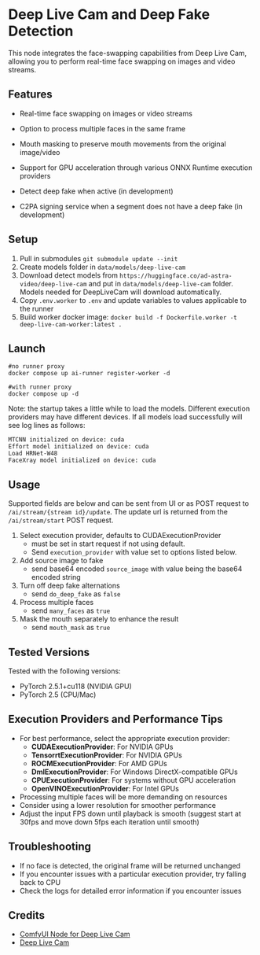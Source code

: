 # Deep Live Cam and Deep Fake Detection

This node integrates the face-swapping capabilities from Deep Live Cam, allowing you to perform real-time face swapping on images and video streams.

## Features

- Real-time face swapping on images or video streams
- Option to process multiple faces in the same frame
- Mouth masking to preserve mouth movements from the original image/video
- Support for GPU acceleration through various ONNX Runtime execution providers

- Detect deep fake when active (in development)
- C2PA signing service when a segment does not have a deep fake (in development)

## Setup

1. Pull in submodules `git submodule update --init`
2. Create models folder in `data/models/deep-live-cam`
3. Download detect models from `https://huggingface.co/ad-astra-video/deep-live-cam` and put in `data/models/deep-live-cam` folder.  Models needed for DeepLiveCam will download automatically.
4. Copy `.env.worker` to `.env` and update variables to values applicable to the runner
5. Build worker docker image:  `docker build -f Dockerfile.worker -t deep-live-cam-worker:latest .`

## Launch

```
#no runner proxy
docker compose up ai-runner register-worker -d

#with runner proxy
docker compose up -d
```

Note: the startup takes a little while to load the models. Different execution providers may have different devices. If all models load successfully will see log lines as follows:

```
MTCNN initialized on device: cuda
Effort model initialized on device: cuda
Load HRNet-W48
FaceXray model initialized on device: cuda
```
## Usage

Supported fields are below and can be sent from UI or as POST request to `/ai/stream/{stream id}/update`.  The update url is returned from the `/ai/stream/start` POST request.

1. Select execution provider, defaults to CUDAExecutionProvider
   - must be set in start request if not using default.
   - Send `execution_provider` with value set to options listed below.
1. Add source image to fake
   - send base64 encoded `source_image` with value being the base64 encoded string
2. Turn off deep fake alternations
   - send `do_deep_fake` as `false`
3. Process multiple faces
   - send `many_faces` as `true`
4. Mask the mouth separately to enhance the result
   - send `mouth_mask` as `true`

## Tested Versions

Tested with the following versions:
- PyTorch 2.5.1+cu118 (NVIDIA GPU)
- PyTorch 2.5 (CPU/Mac)

## Execution Providers and Performance Tips

- For best performance, select the appropriate execution provider:
  - **CUDAExecutionProvider**: For NVIDIA GPUs
  - **TensorrtExecutionProvider**: For NVIDIA GPUs
  - **ROCMExecutionProvider**: For AMD GPUs
  - **DmlExecutionProvider**: For Windows DirectX-compatible GPUs
  - **CPUExecutionProvider**: For systems without GPU acceleration
  - **OpenVINOExecutionProvider**: For Intel GPUs
- Processing multiple faces will be more demanding on resources
- Consider using a lower resolution for smoother performance
- Adjust the input FPS down until playback is smooth (suggest start at 30fps and move down 5fps each iteration until smooth)

## Troubleshooting

- If no face is detected, the original frame will be returned unchanged
- If you encounter issues with a particular execution provider, try falling back to CPU
- Check the logs for detailed error information if you encounter issues 

## Credits

- [ComfyUI Node for Deep Live Cam](https://github.com/ryanontheinside/ComfyUI-DeepLiveCam)
- [Deep Live Cam](https://github.com/hacksider/Deep-Live-Cam)